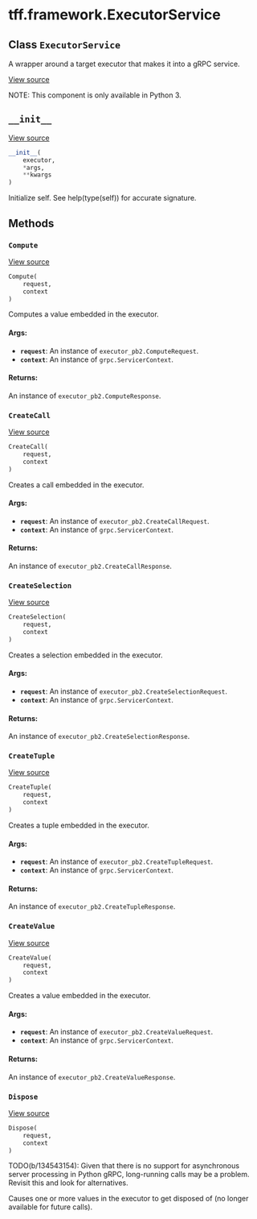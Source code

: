 <div itemscope itemtype="http://developers.google.com/ReferenceObject">
<meta itemprop="name" content="tff.framework.ExecutorService" />
<meta itemprop="path" content="Stable" />
<meta itemprop="property" content="Compute"/>
<meta itemprop="property" content="CreateCall"/>
<meta itemprop="property" content="CreateSelection"/>
<meta itemprop="property" content="CreateTuple"/>
<meta itemprop="property" content="CreateValue"/>
<meta itemprop="property" content="Dispose"/>
<meta itemprop="property" content="__init__"/>
</div>

# tff.framework.ExecutorService

## Class `ExecutorService`

A wrapper around a target executor that makes it into a gRPC service.

<a target="_blank" href="http://github.com/tensorflow/federated/tree/master/tensorflow_federated/python/core/impl/executor_service.py">View
source</a>

<!-- Placeholder for "Used in" -->

NOTE: This component is only available in Python 3.

<h2 id="__init__"><code>__init__</code></h2>

<a target="_blank" href="http://github.com/tensorflow/federated/tree/master/tensorflow_federated/python/core/impl/executor_service.py">View
source</a>

```python
__init__(
    executor,
    *args,
    **kwargs
)
```

Initialize self. See help(type(self)) for accurate signature.

## Methods

<h3 id="Compute"><code>Compute</code></h3>

<a target="_blank" href="http://github.com/tensorflow/federated/tree/master/tensorflow_federated/python/core/impl/executor_service.py">View
source</a>

```python
Compute(
    request,
    context
)
```

Computes a value embedded in the executor.

#### Args:

*   <b>`request`</b>: An instance of `executor_pb2.ComputeRequest`.
*   <b>`context`</b>: An instance of `grpc.ServicerContext`.

#### Returns:

An instance of `executor_pb2.ComputeResponse`.

<h3 id="CreateCall"><code>CreateCall</code></h3>

<a target="_blank" href="http://github.com/tensorflow/federated/tree/master/tensorflow_federated/python/core/impl/executor_service.py">View
source</a>

```python
CreateCall(
    request,
    context
)
```

Creates a call embedded in the executor.

#### Args:

*   <b>`request`</b>: An instance of `executor_pb2.CreateCallRequest`.
*   <b>`context`</b>: An instance of `grpc.ServicerContext`.

#### Returns:

An instance of `executor_pb2.CreateCallResponse`.

<h3 id="CreateSelection"><code>CreateSelection</code></h3>

<a target="_blank" href="http://github.com/tensorflow/federated/tree/master/tensorflow_federated/python/core/impl/executor_service.py">View
source</a>

```python
CreateSelection(
    request,
    context
)
```

Creates a selection embedded in the executor.

#### Args:

*   <b>`request`</b>: An instance of `executor_pb2.CreateSelectionRequest`.
*   <b>`context`</b>: An instance of `grpc.ServicerContext`.

#### Returns:

An instance of `executor_pb2.CreateSelectionResponse`.

<h3 id="CreateTuple"><code>CreateTuple</code></h3>

<a target="_blank" href="http://github.com/tensorflow/federated/tree/master/tensorflow_federated/python/core/impl/executor_service.py">View
source</a>

```python
CreateTuple(
    request,
    context
)
```

Creates a tuple embedded in the executor.

#### Args:

*   <b>`request`</b>: An instance of `executor_pb2.CreateTupleRequest`.
*   <b>`context`</b>: An instance of `grpc.ServicerContext`.

#### Returns:

An instance of `executor_pb2.CreateTupleResponse`.

<h3 id="CreateValue"><code>CreateValue</code></h3>

<a target="_blank" href="http://github.com/tensorflow/federated/tree/master/tensorflow_federated/python/core/impl/executor_service.py">View
source</a>

```python
CreateValue(
    request,
    context
)
```

Creates a value embedded in the executor.

#### Args:

*   <b>`request`</b>: An instance of `executor_pb2.CreateValueRequest`.
*   <b>`context`</b>: An instance of `grpc.ServicerContext`.

#### Returns:

An instance of `executor_pb2.CreateValueResponse`.

<h3 id="Dispose"><code>Dispose</code></h3>

<a target="_blank" href="http://github.com/tensorflow/federated/tree/master/tensorflow_federated/proto/v0/executor_pb2_grpc.py">View
source</a>

```python
Dispose(
    request,
    context
)
```

TODO(b/134543154): Given that there is no support for asynchronous server
processing in Python gRPC, long-running calls may be a problem. Revisit this and
look for alternatives.

Causes one or more values in the executor to get disposed of (no longer
available for future calls).
